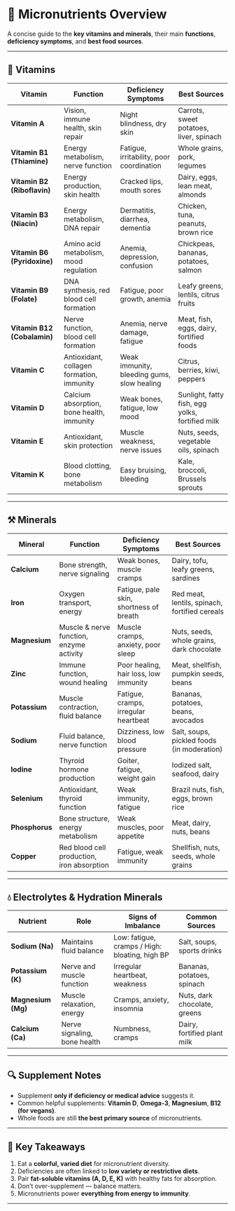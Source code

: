 # 🤱 Micronutrients Overview

A concise guide to the **key vitamins and minerals**, their main **functions**, **deficiency symptoms**, and **best food sources**.

---

## 🍏 Vitamins

| Vitamin | Function | Deficiency Symptoms | Best Sources |
|----------|-----------|--------------------|---------------|
| **Vitamin A** | Vision, immune health, skin repair | Night blindness, dry skin | Carrots, sweet potatoes, liver, spinach |
| **Vitamin B1 (Thiamine)** | Energy metabolism, nerve function | Fatigue, irritability, poor coordination | Whole grains, pork, legumes |
| **Vitamin B2 (Riboflavin)** | Energy production, skin health | Cracked lips, mouth sores | Dairy, eggs, lean meat, almonds |
| **Vitamin B3 (Niacin)** | Energy metabolism, DNA repair | Dermatitis, diarrhea, dementia | Chicken, tuna, peanuts, brown rice |
| **Vitamin B6 (Pyridoxine)** | Amino acid metabolism, mood regulation | Anemia, depression, confusion | Chickpeas, bananas, potatoes, salmon |
| **Vitamin B9 (Folate)** | DNA synthesis, red blood cell formation | Fatigue, poor growth, anemia | Leafy greens, lentils, citrus fruits |
| **Vitamin B12 (Cobalamin)** | Nerve function, blood cell formation | Anemia, nerve damage, fatigue | Meat, fish, eggs, dairy, fortified foods |
| **Vitamin C** | Antioxidant, collagen formation, immunity | Weak immunity, bleeding gums, slow healing | Citrus, berries, kiwi, peppers |
| **Vitamin D** | Calcium absorption, bone health, immunity | Weak bones, fatigue, low mood | Sunlight, fatty fish, egg yolks, fortified milk |
| **Vitamin E** | Antioxidant, skin protection | Muscle weakness, nerve issues | Nuts, seeds, vegetable oils, spinach |
| **Vitamin K** | Blood clotting, bone metabolism | Easy bruising, bleeding | Kale, broccoli, Brussels sprouts |

---

## ⚒️ Minerals

| Mineral | Function | Deficiency Symptoms | Best Sources |
|----------|-----------|--------------------|---------------|
| **Calcium** | Bone strength, nerve signaling | Weak bones, muscle cramps | Dairy, tofu, leafy greens, sardines |
| **Iron** | Oxygen transport, energy | Fatigue, pale skin, shortness of breath | Red meat, lentils, spinach, fortified cereals |
| **Magnesium** | Muscle & nerve function, enzyme activity | Muscle cramps, anxiety, poor sleep | Nuts, seeds, whole grains, dark chocolate |
| **Zinc** | Immune function, wound healing | Poor healing, hair loss, low immunity | Meat, shellfish, pumpkin seeds, beans |
| **Potassium** | Muscle contraction, fluid balance | Fatigue, cramps, irregular heartbeat | Bananas, potatoes, beans, avocados |
| **Sodium** | Fluid balance, nerve function | Dizziness, low blood pressure | Salt, soups, pickled foods (in moderation) |
| **Iodine** | Thyroid hormone production | Goiter, fatigue, weight gain | Iodized salt, seafood, dairy |
| **Selenium** | Antioxidant, thyroid function | Weak immunity, fatigue | Brazil nuts, fish, eggs, brown rice |
| **Phosphorus** | Bone structure, energy metabolism | Weak muscles, poor appetite | Meat, dairy, nuts, beans |
| **Copper** | Red blood cell production, iron absorption | Fatigue, weak immunity | Shellfish, nuts, seeds, whole grains |

---

## 💧 Electrolytes & Hydration Minerals

| Nutrient | Role | Signs of Imbalance | Common Sources |
|-----------|------|--------------------|----------------|
| **Sodium (Na)** | Maintains fluid balance | Low: fatigue, cramps / High: bloating, high BP | Salt, soups, sports drinks |
| **Potassium (K)** | Nerve and muscle function | Irregular heartbeat, weakness | Bananas, potatoes, spinach |
| **Magnesium (Mg)** | Muscle relaxation, energy | Cramps, anxiety, insomnia | Nuts, dark chocolate, greens |
| **Calcium (Ca)** | Nerve signaling, bone health | Numbness, cramps | Dairy, fortified plant milk |

---

## 🔍 Supplement Notes

- Supplement **only if deficiency or medical advice** suggests it.  
- Common helpful supplements: **Vitamin D**, **Omega-3**, **Magnesium**, **B12 (for vegans)**.  
- Whole foods are still **the best primary source** of micronutrients.

---

## 🧠 Key Takeaways

1. Eat a **colorful, varied diet** for micronutrient diversity.  
2. Deficiencies are often linked to **low variety or restrictive diets**.  
3. Pair **fat-soluble vitamins (A, D, E, K)** with healthy fats for absorption.  
4. Don’t over-supplement — balance matters.  
5. Micronutrients power **everything from energy to immunity**.

---

